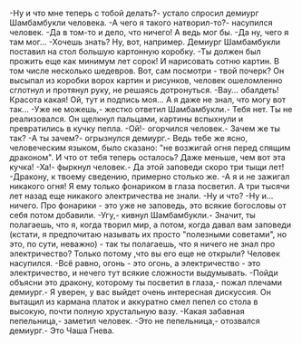   -Ну и что мне теперь с тобой делать?- устало спросил демиург Шамбамбукли человека.
-А чего я такого натворил-то?- насупился человек.
-Да в том-то и дело, что ничего! А ведь мог бы.
-Да ну, чего я там мог...
-Хочешь знать? Ну, вот, например.
Демиург Шамбамбукли поставил на стол большую картонную коробку.
-Ты должен был прожить еще как минимум лет сорок! И нарисовать сотню картин. В том числе несколько шедевров. Вот, сам посмотри - твой почерк?
Он высыпал из коробки ворох картин и рисунков, человек ошеломленно сглотнул и протянул руку, не решаясь дотронуться.
-Вау... обалдеть! Красота какая! Ой, тут и подпись моя... А я даже не знал, что могу вот так...
-Уже не можешь,- жестко ответил Шамбамбукли.- Тебя нет. Ты не реализовался.
Он щелкнул пальцами, картины вспыхнули и превратились в кучку пепла.
-Ой!- огорчился человек.- Зачем же ты так?
-А ты зачем?- огрызнулся демиург.- Ведь тебе же ясно, человеческим языком, было сказано: "не возжигай огня перед спящим драконом". И что от тебя теперь осталось? Даже меньше, чем вот эта кучка!
-Ха!- фыркнул человек.- Да этой заповеди скоро три тыщи лет!
-Дракону, к твоему сведению, примерно столько же.
-А я и не зажигал никакого огня! Я ему только фонариком в глаза посветил. А три тысячи лет назад еще никакого электричества не знали.
-Ну и что?
-Ну и... ничего. Про фонарики - это уже не заповедь, это всякие богословы от себя потом добавили.
-Угу,- кивнул Шамбамбукли.- Значит, ты полагаешь, что я, когда творил мир, а потом, когда давал вам заповеди (кстати, я предпочитаю называть их просто "полезными советами", но это, по сути, неважно) - так ты полагаешь, что я ничего не знал про электричество? Только потому ,что вы его еще не открыли?
Человек насупился.
-Всё равно, огонь - это огонь, а электричество - это электричество, и нечего тут всякие сложности выдумывать.
-Пойди объясни это дракону, которому ты посветил в глаза,- пожал плечами демиург.- Я уверен, у вас выйдет очень интересная дискуссия.
Он вытащил из кармана платок и аккуратно смел пепел со стола в высокую, почти полную хрустальную вазу.
-Какая забавная пепельница,- заметил человек.
-Это не пепельница,- отозвался демиург.- Это Чаша Гнева.      